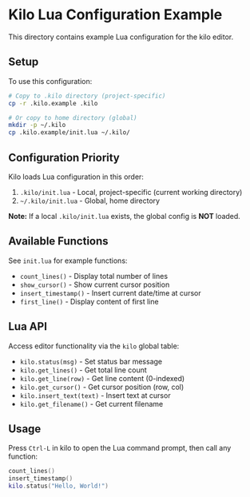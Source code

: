# Kilo Lua Configuration Example

This directory contains example Lua configuration for the kilo editor.

## Setup

To use this configuration:

```bash
# Copy to .kilo directory (project-specific)
cp -r .kilo.example .kilo

# Or copy to home directory (global)
mkdir -p ~/.kilo
cp .kilo.example/init.lua ~/.kilo/
```

## Configuration Priority

Kilo loads Lua configuration in this order:

1. `.kilo/init.lua` - Local, project-specific (current working directory)
2. `~/.kilo/init.lua` - Global, home directory

**Note:** If a local `.kilo/init.lua` exists, the global config is **NOT** loaded.

## Available Functions

See `init.lua` for example functions:

- `count_lines()` - Display total number of lines
- `show_cursor()` - Show current cursor position
- `insert_timestamp()` - Insert current date/time at cursor
- `first_line()` - Display content of first line

## Lua API

Access editor functionality via the `kilo` global table:

- `kilo.status(msg)` - Set status bar message
- `kilo.get_lines()` - Get total line count
- `kilo.get_line(row)` - Get line content (0-indexed)
- `kilo.get_cursor()` - Get cursor position (row, col)
- `kilo.insert_text(text)` - Insert text at cursor
- `kilo.get_filename()` - Get current filename

## Usage

Press `Ctrl-L` in kilo to open the Lua command prompt, then call any function:

```lua
count_lines()
insert_timestamp()
kilo.status("Hello, World!")
```
